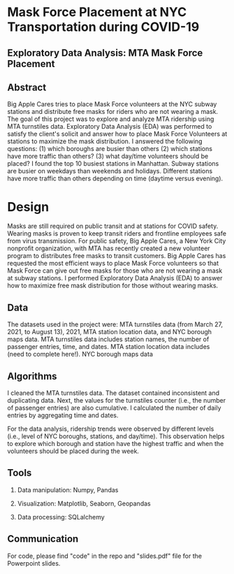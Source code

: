 # Mask Force Placement at NYC Transportation during COVID-19

## Exploratory Data Analysis: MTA Mask Force Placement


## Abstract 

Big Apple Cares tries to place Mask Force volunteers at the NYC subway stations and distribute free masks for riders who are not wearing a mask. The goal of this project was to explore and analyze MTA ridership using MTA turnstiles data. Exploratory Data Analysis (EDA) was performed to satisfy the client's solicit and answer how to place Mask Force Volunteers at stations to maximize the mask distribution. I answered the following questions: (1) which boroughs are busier than others (2) which stations have more traffic than others? (3) what day/time volunteers should be placed? I found the top 10 busiest stations in Manhattan. Subway stations are busier on weekdays than weekends and holidays. Different stations have more traffic than others depending on time (daytime versus evening).

# Design

Masks are still required on public transit and at stations for COVID safety. Wearing masks is proven to keep transit riders and frontline employees safe from virus transmission. For public safety, Big Apple Cares, a New York City nonprofit organization, with MTA has recently created a new volunteer program to distributes free masks to transit customers. Big Apple Cares has requested the most efficient ways to place Mask Force volunteers so that Mask Force can give out free masks for those who are not wearing a mask at subway stations. I performed Exploratory Data Analysis (EDA) to answer how to maximize free mask distribution for those without wearing masks.

## Data

The datasets used in the project were: MTA turnstiles data (from March 27, 2021, to August 13), 2021, MTA station location data, and NYC borough maps data. MTA turnstiles data includes station names, the number of passenger entries, time, and dates. MTA station location data includes (need to complete here!). NYC borough maps data

## Algorithms

I cleaned the MTA turnstiles data. The dataset contained inconsistent and duplicating data. Next, the values for the turnstiles counter (i.e., the number of passenger entries) are also cumulative. I calculated the number of daily entries by aggregating time and dates.

For the data analysis, ridership trends were observed by different levels (i.e., level of NYC boroughs, stations, and day/time). This observation helps to explore which borough and station have the highest traffic and when the volunteers should be placed during the week. 

## Tools

1. Data manipulation: Numpy, Pandas

2. Visualization: Matplotlib, Seaborn, Geopandas

3. Data processing: SQLalchemy


## Communication
For code, please find "code" in the repo and "slides.pdf" file for the Powerpoint slides.
